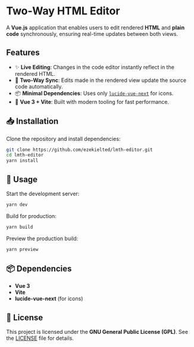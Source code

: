 # Two-Way HTML Editor

A **Vue.js** application that enables users to edit rendered **HTML** and **plain code** synchronously, ensuring real-time updates between both views.

## Features

- ✨ **Live Editing**: Changes in the code editor instantly reflect in the rendered HTML.
- 🔄 **Two-Way Sync**: Edits made in the rendered view update the source code automatically.
- 📦 **Minimal Dependencies**: Uses only [`lucide-vue-next`](https://www.npmjs.com/package/lucide-vue-next) for icons.
- 🚀 **Vue 3 + Vite**: Built with modern tooling for fast performance.

## 📥 Installation

Clone the repository and install dependencies:

```bash
git clone https://github.com/ezekielted/lmth-editor.git
cd lmth-editor
yarn install
```

## 🚀 Usage

Start the development server:

```bash
yarn dev
```

Build for production:

```bash
yarn build
```

Preview the production build:

```bash
yarn preview
```

## 📦 Dependencies

- **Vue 3**
- **Vite**
- **lucide-vue-next** (for icons)

## 📜 License

This project is licensed under the **GNU General Public License (GPL)**. See the [LICENSE](LICENSE) file for details.

